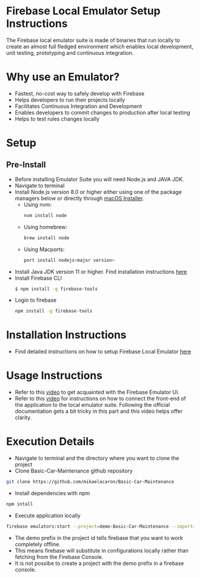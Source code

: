 # Firebase Local Emulator Setup Instructions
The Firebase local emulator suite is made of binaries that run locally to create an almost full fledged environment which enables local development, unit testing, prototyping and continuous integration. 

# Why use an Emulator?
- Fastest, no-cost way to safely develop with Firebase
- Helps developers to run their projects locally 
- Facilitates Continuous Integration and Development
- Enables developers to commit changes to production after local testing
- Helps to test rules changes locally
  
# Setup 
## Pre-Install 
- Before installing Emulator Suite you will need Node.js and JAVA JDK. 
- Navigate to terminal 
- Install Node.js version 8.0 or higher either using one of the package managers below or directly through [macOS Installer](https://nodejs.org/en/#home-downloadhead).
  - Using nvm:
    ```sh
    nvm install node
    ```
  - Using homebrew:
    ```sh
    brew install node
    ```
  - Using Macports:
    ```sh
    port install nodejs<major version>
    ```
- Install Java JDK version 11 or higher. Find installation instructions [here](https://docs.oracle.com/en/java/javase/20/install/installation-jdk-macos.html)
- Install Firebase CLI 
  ```sh
  $ npm install -g firebase-tools  
  ```
- Login to firebase 
  ```sh
  npm install -g firebase-tools
  ```

# Installation Instructions
- Find detailed instructions on how to setup Firebase Local Emulator [here](https://peterfriese.github.io/MakeItSo/tutorials/makeitso/02-developing-locally-with-the-emulator-suite/)

# Usage Instructions
- Refer to this [video](https://www.youtube.com/watch?v=pkgvFNPdiEs) to get acquainted with the Firebase Emulator UI.
- Refer to this [video](https://www.youtube.com/watch?v=kVaNbNEa1Zk) for instructions on how to connect the front-end of the application to the local emulator suite. Following the official documentation gets a bit tricky in this part and this video helps offer clarity. 

# Execution Details
- Navigate to terminal and the directory where you want to clone the project
- Clone Basic-Car-Maintenance github repository
```sh
git clone https://github.com/mikaelacaron/Basic-Car-Maintenance
```
- Install dependencies with npm
```sh
npm intall
```
- Execute application locally 
```sh
firebase emulators:start --project=demo-Basic-Car-Maintenance --import=seed
```
- The demo prefix in the project id tells firebase that you want to work completely offline. 
- This means firebase will substitute in configurations locally rather than fetching from the Firebase Console. 
- It is not possibe to create a project with the demo prefix in a firebase console.